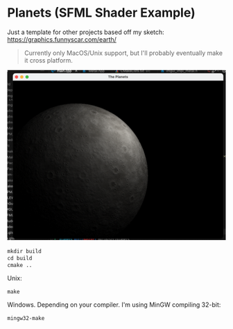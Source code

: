 # Planets (SFML Shader Example)
Just a template for other projects based off my sketch:
https://graphics.funnyscar.com/earth/

> Currently only MacOS/Unix support, but I'll probably eventually make it cross platform.

![Example](./example.png)

```
mkdir build
cd build
cmake ..
```
Unix:
```
make
```
Windows. Depending on your compiler. I'm using MinGW compiling 32-bit:
```
mingw32-make
```

